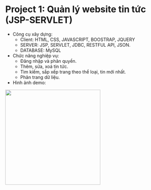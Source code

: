 # Project 1: Quản lý website tin tức (JSP-SERVLET)
  - Công cụ xây dựng:
    + Client: HTML, CSS, JAVASCRIPT, BOOSTRAP, JQUERY
    + SERVER: JSP, SERVLET, JDBC, RESTFUL API, JSON.
    + DATABASE: MySQL
  - Chức năng nghiệp vụ:
    + Đăng nhập và phân quyền.
    + Thêm, sửa, xoá tin tức.
    + Tìm kiếm, sắp xếp trang theo thể loại, tin mới nhất.
    + Phân trang dữ liệu.
  - Hình ảnh demo:

<img src="https://user-images.githubusercontent.com/73806593/113849570-d8675680-97c3-11eb-8856-f8717aa05dec.PNG" width="300px"></img>  

